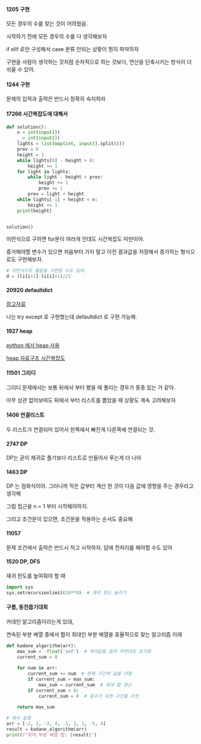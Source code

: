 #### 1205 구현

모든 경우의 수를 찾는 것이 어려웠음.

시작하기 전에 모든 경우의 수를 다 생각해보자

if elif 로만 구성해서 case 분류 안되는 상황이 뭔지 파악하자

구현을 사람이 생각하는 것처럼 순차적으로 하는 것보다, 연산을 단축시키는 방식이 더 쉬울 수 있어.

#### 1244 구현

문제의 입력과 출력은 반드시 정확히 숙지하자

#### 17266 시간복잡도에 대해서 
```python
def solution():
    n = int(input())
    _ = int(input())
    lights = list(map(int, input().split()))
    prev = 0
    height = 1
    while lights[0] - height > 0:
        height += 1
    for light in lights:
        while light - height > prev:
            height += 1
            prev += 1
        prev = light + height
    while lights[-1] + height < n:
        height += 1
    print(height)


solution()
```

이런식으로 구하면 for문이 여러개 인데도 시간복잡도 미만이야.

증가해야할 변수가 있으면 처음부터 가지 말고 이전 결과값을 저장해서 증가하는 형식으로도 구현해보자.

```python
# 이런식으로 올림을 구현할 수도 있네.
d = (li[i+1]-li[i]+1)//2
```

#### 20920 defaultdict

[참고자료](https://www.daleseo.com/python-collections-defaultdict/)

나는 try except 로 구현했는데 defaultdict 로 구현 가능해.

#### 1927 heap

[python 에서 heap 사용](https://littlefoxdiary.tistory.com/3)

[heap 자료구조 시간복잡도](https://mjmjmj98.tistory.com/154)

#### 11501 그리디

그리디 문제에서는 보통 뒤에서 부터 봤을 때 풀리는 경우가 종종 있는 거 같아.

아무 상관 없어보여도 뒤에서 부터 리스트를 뽑았을 때 상황도 계속 고려해보자

#### 1406 연결리스트

두 리스트가 연결되어 있어서 한쪽에서 빠진게 다른쪽에 연결되는 것.

#### 2747 DP

DP는 굳이 재귀로 풀기보다 리스트로 만들어서 푸는게 더 나아

#### 1463 DP

DP 는 점화식이야. 그러니까 작은 값부터 계산 한 것이 다음 값에 영향을 주는 경우라고 생각해

그럼 접근을 n = 1 부터 시작해야하지.

그리고 조건문이 있으면, 조건문을 적용하는 순서도 중요해

#### 11057

문제 조건에서 출력은 반드시 적고 시작하자. 답에 전처리를 해야할 수도 있어

#### 1520 DP, DFS

재귀 한도를 높여줘야 할 때 

```python
import sys 
sys.setrecursionlimit(10**8)  # 재귀 한도 늘리기
```

#### 구름, 동전줍기대회

카데인 알고리즘이라는게 있대,

연속된 부분 배열 중에서 합이 최대인 부분 배열을 효율적으로 찾는 알고리즘 이래

```python
def kadane_algorithm(arr):
    max_sum = -float('inf')  # 최대값을 음의 무한대로 초기화
    current_sum = 0
    
    for num in arr:
        current_sum += num  # 현재 구간에 값을 더함
        if current_sum > max_sum:
            max_sum = current_sum  # 최대 합 갱신
        if current_sum < 0:
            current_sum = 0  # 음수가 되면 구간을 리셋
            
    return max_sum

# 예시 실행
arr = [-2, 1, -3, 4, -1, 2, 1, -5, 4]
result = kadane_algorithm(arr)
print(f"최대 부분 배열 합: {result}")


```

